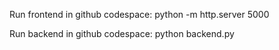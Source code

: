 Run frontend in github codespace:
python -m http.server 5000

Run backend in github codespace:
python backend.py
